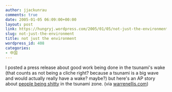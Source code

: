 ```yaml
---
author: jjackunrau
comments: true
date: 2005-01-05 06:09:00+00:00
layout: post
link: https://hungryj.wordpress.com/2005/01/05/not-just-the-environment/
slug: not-just-the-environment
title: not just the environment
wordpress_id: 408
categories:
- 中国
---
```


I posted a press release about good work being done in the tsunami's wake (that counts as not being a cliche right? because a tsunami is a big wave and would actually really have a wake?  maybe?) but here's an AP story about [people being shitty](http://apnews.myway.com/article/20050101/D87BFNJG0.html) in the tsunami zone. (via [warrenellis.com](http://www.warrenellis.com/wp-trackback.php/73))
